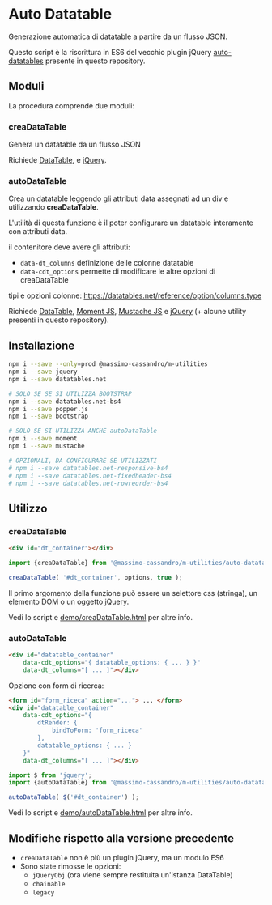 # Auto Datatable

Generazione automatica di datatable a partire da un flusso JSON.

Questo script è la riscrittura in ES6 del vecchio plugin jQuery [auto-datatables](../legacy/auto-datatables/README.md) presente in questo repository.


## Moduli
La procedura comprende due moduli:

### creaDataTable

Genera un datatable da un flusso JSON

Richiede [DataTable](https://datatables.net/), e [jQuery](https://jquery.com/).


### autoDataTable

Crea un datatable leggendo gli attributi data assegnati ad un div e utilizzando **creaDataTable**.

L'utilità di questa funzione è il poter configurare un datatable interamente con attributi data.

il contenitore deve avere gli attributi:

* `data-dt_columns`  definizione delle colonne datatable
* `data-cdt_options`   permette di modificare le altre opzioni di creaDataTable

tipi e opzioni colonne: <https://datatables.net/reference/option/columns.type>

Richiede [DataTable](https://datatables.net/), [Moment JS](https://momentjs.com/), [Mustache JS](https://github.com/janl/mustache.js/) e [jQuery](https://jquery.com/) (+ alcune utility presenti in questo repository).


## Installazione

```bash
npm i --save --only=prod @massimo-cassandro/m-utilities
npm i --save jquery
npm i --save datatables.net

# SOLO SE SE SI UTILIZZA BOOTSTRAP
npm i --save datatables.net-bs4
npm i --save popper.js
npm i --save bootstrap

# SOLO SE SI UTILIZZA ANCHE autoDataTable
npm i --save moment
npm i --save mustache

# OPZIONALI, DA CONFIGURARE SE UTILIZZATI
# npm i --save datatables.net-responsive-bs4
# npm i --save datatables.net-fixedheader-bs4
# npm i --save datatables.net-rowreorder-bs4
```

## Utilizzo

### creaDataTable

```html
<div id="dt_container"></div>
```

```js
import {creaDataTable} from '@massimo-cassandro/m-utilities/auto-datatables/js/_creaDataTable';

creaDataTable( '#dt_container', options, true );
```

Il primo argomento della funzione può essere un selettore css (stringa), un elemento DOM o un oggetto jQuery.

Vedi lo script e [demo/creaDataTable.html]() per altre info.

### autoDataTable

```html
<div id="datatable_container"
    data-cdt_options="{ datatable_options: { ... } }"
    data-dt_columns="[ ... ]"></div>
```

Opzione con form di ricerca:

```html
<form id="form_riceca" action="..."> ... </form>
<div id="datatable_container"
    data-cdt_options="{ 
        dtRender: {
            bindToForm: 'form_riceca'
        },
        datatable_options: { ... }
    }"
    data-dt_columns="[ ... ]"></div>
```

```js
import $ from 'jquery';
import {autoDataTable} from '@massimo-cassandro/m-utilities/auto-datatables/js/_autoDataTable';

autoDataTable( $('#dt_container') );
```

Vedi lo script e [demo/autoDataTable.html]() per altre info.


## Modifiche rispetto alla versione precedente

* `creaDataTable` non è più un plugin jQuery, ma un modulo ES6
* Sono state rimosse le opzioni:
    * `jQueryObj` (ora viene sempre restituita un'istanza DataTable)
    * `chainable`
    * `legacy`
